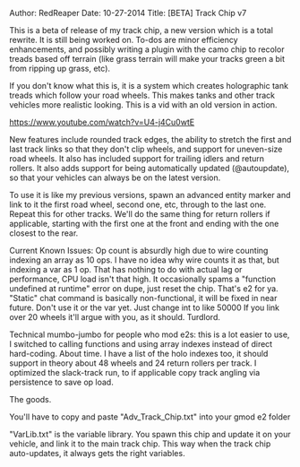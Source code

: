 Author: RedReaper
Date: 10-27-2014
Title: [BETA] Track Chip v7

This is a beta of release of my track chip, a new version which is a total rewrite. It is still being worked on. To-dos are minor efficiency enhancements, and possibly writing a plugin with the camo chip to recolor treads based off terrain (like grass terrain will make your tracks green a bit from ripping up grass, etc).

If you don't know what this is, it is a system which creates holographic tank treads which follow your road wheels. This makes tanks and other track vehicles more realistic looking.
This is a vid with an old version in action.

https://www.youtube.com/watch?v=U4-j4Cu0wtE

New features include rounded track edges, the ability to stretch the first and last track links so that they don't clip wheels, and support for uneven-size road wheels. It also has included support for trailing idlers and return rollers. It also adds support for being automatically updated (@autoupdate), so that your vehicles can always be on the latest version.

To use it is like my previous versions, spawn an advanced entity marker and link to it the first road wheel, second one, etc, through to the last one. Repeat this for other tracks. We'll do the same thing for return rollers if applicable, starting with the first one at the front and ending with the one closest to the rear.

Current Known Issues:
Op count is absurdly high due to wire counting indexing an array as 10 ops. I have no idea why wire counts it as that, but indexing a var as 1 op. That has nothing to do with actual lag or performance, CPU load isn't that high.
It occasionally spams a "function undefined at runtime" error on dupe, just reset the chip. That's e2 for ya.
"Static" chat command is basically non-functional, it will be fixed in near future. Don't use it or the var yet. Just change int to like 50000
If you link over 20 wheels it'll argue with you, as it should. Turdlord.

Technical mumbo-jumbo for people who mod e2s: this is a lot easier to use, I switched to calling functions and using array indexes instead of direct hard-coding. About time. I have a list of the holo indexes too, it should support in theory about 48 wheels and 24 return rollers per track. I optimized the slack-track run, to if applicable copy track angling via persistence to save op load.

The goods.

You'll have to copy and paste "Adv_Track_Chip.txt" into your gmod e2 folder

"VarLib.txt" is the variable library. You spawn this chip and update it on your vehicle, and link it to the main track chip. This way when the track chip auto-updates, it always gets the right variables.
